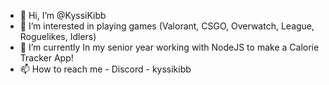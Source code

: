 - 👋 Hi, I’m @KyssiKibb
- 👀 I’m interested in playing games (Valorant, CSGO, Overwatch, League, Roguelikes, Idlers)
- 🌱 I’m currently In my senior year working with NodeJS to make a Calorie Tracker App!
- 📫 How to reach me  - Discord - kyssikibb

<!---
KyssiKibb/KyssiKibb is a ✨ special ✨ repository because its `README.md` (this file) appears on your GitHub profile.
You can click the Preview link to take a look at your changes.
--->
